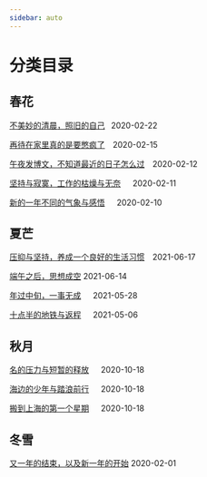 ```yaml
---
sidebar: auto
---
```


# 分类目录

## 春花

[不美妙的清晨，照旧的自己](不美妙的清晨，照旧的自己.md) 	2020-02-22

[再待在家里真的是要憋疯了](再待在家里真的是要憋疯了.md)  2020-02-15

[午夜发博文，不知道最近的日子怎么过](午夜发博文，不知道最近的日子怎么过.md)  2020-02-12

[坚持与寂寞，工作的枯燥与无奈](坚持与寂寞，工作的枯燥与无奈)   2020-02-11

[新的一年不同的气象与感悟](新的一年不同的气象与感悟.md)   2020-02-10

## 夏芒

[压抑与坚持，养成一个良好的生活习惯](压抑与坚持，养成一个良好的生活习惯.md)  2021-06-17

[端午之后，思想成空](端午之后，思想成空.md)      2021-06-14

[年过中旬，一事无成](年过中旬，一事无成.md)   2021-05-28

[十点半的地铁与返程](十点半的地铁与返程.md)   2021-05-06

## 秋月

[名的压力与短暂的释放](莫名的压力与短暂的释放.md)   2020-10-18

[海边的少年与踏浪前行](海边的少年与踏浪前行.md)   2020-10-18

[搬到上海的第一个星期](搬到上海的第一个星期.md)   2020-10-18

## 冬雪

[又一年的结束，以及新一年的开始](又一年的结束，以及新一年的开始.md)  2020-02-01

